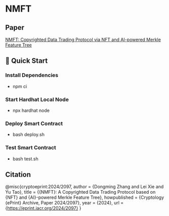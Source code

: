 # NMFT

## Paper
[NMFT: Copyrighted Data Trading Protocol via NFT and AI-powered Merkle Feature Tree](https://eprint.iacr.org/2024/2097)

## 🚀 Quick Start

### Install Dependencies
- npm ci

### Start Hardhat Local Node
- npx hardhat node

### Deploy Smart Contract
- bash deploy.sh

### Test Smart Contract
- bash test.sh

## Citation
@misc{cryptoeprint:2024/2097,
      author = {Dongming Zhang and Lei Xie and Yu Tao},
      title = {{NMFT}: A Copyrighted Data Trading Protocol based on {NFT} and {AI}-powered Merkle Feature Tree},
      howpublished = {Cryptology {ePrint} Archive, Paper 2024/2097},
      year = {2024},
      url = {https://eprint.iacr.org/2024/2097}
}

